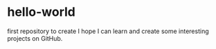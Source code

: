 # hello-world
first repository to create 
I hope I can learn and create some interesting projects on GitHub.
